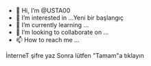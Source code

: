 - 👋 Hi, I’m @USTA00
- 👀 I’m interested in ...Yeni bir başlangıç
- 🌱 I’m currently learning ...
- 💞️ I’m looking to collaborate on ...
- 📫 How to reach me ...

<!---
USTA00/USTA00 is a ✨ special ✨ repository because its `README.md` (this file) appears on your GitHub profile.
You can click the Preview link to take a look at your changes.
--->
İnterneT şifre yaz
Sonra lütfen "Tamam"a tıklayın
